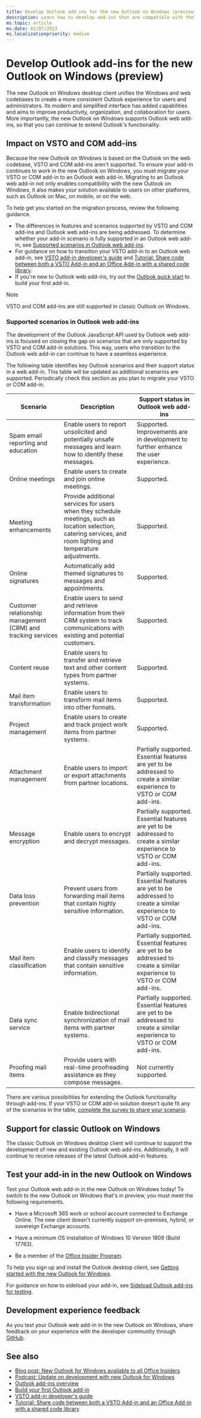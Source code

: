 ```yaml
---
title: Develop Outlook add-ins for the new Outlook on Windows (preview)
description: Learn how to develop add-ins that are compatible with the new Outlook on Windows (preview).
ms.topic: article
ms.date: 02/07/2023
ms.localizationpriority: medium
---
```


# Develop Outlook add-ins for the new Outlook on Windows (preview)

The new Outlook on Windows desktop client unifies the Windows and web codebases to create a more consistent Outlook experience for users and administrators. Its modern and simplified interface has added capabilities and aims to improve productivity, organization, and collaboration for users. More importantly, the new Outlook on Windows supports Outlook web add-ins, so that you can continue to extend Outlook's functionality.

## Impact on VSTO and COM add-ins

Because the new Outlook on Windows is based on the Outlook on the web codebase, VSTO and COM add-ins aren't supported. To ensure your add-in continues to work in the new Outlook on Windows, you must migrate your VSTO or COM add-in to an Outlook web add-in. Migrating to an Outlook web add-in not only enables compatibility with the new Outlook on Windows, it also makes your solution available to users on other platforms, such as Outlook on Mac, on mobile, or on the web.

To help get you started on the migration process, review the following guidance.

- The differences in features and scenarios supported by VSTO and COM add-ins and Outlook web add-ins are being addressed. To determine whether your add-in scenario is fully supported in an Outlook web add-in, see [Supported scenarios in Outlook web add-ins](#supported-scenarios-in-outlook-web-add-ins).
- For guidance on how to transition your VSTO add-in to an Outlook web add-in, see [VSTO add-in developer's guide](../overview/learning-path-transition.md) and [Tutorial: Share code between both a VSTO Add-in and an Office Add-in with a shared code library](../tutorials/migrate-vsto-to-office-add-in-shared-code-library-tutorial.md).
- If you're new to Outlook web add-ins, try out the [Outlook quick start](../quickstarts/outlook-quickstart.md) to build your first add-in.

> [!NOTE]
>
> VSTO and COM add-ins are still supported in classic Outlook on Windows.

### Supported scenarios in Outlook web add-ins

The development of the Outlook JavaScript API used by Outlook web add-ins is focused on closing the gap on scenarios that are only supported by VSTO and COM add-in solutions. This way, users who transition to the Outlook web add-in can continue to have a seamless experience.

The following table identifies key Outlook scenarios and their support status in a web add-in. This table will be updated as additional scenarios are supported. Periodically check this section as you plan to migrate your VSTO or COM add-in.

|Scenario|Description|Support status in Outlook web add-ins|
|-----|-----|-----|
|Spam email reporting and education|Enable users to report unsolicited and potentially unsafe messages and learn how to identify these messages.|Supported. Improvements are in development to further enhance the user experience.|
|Online meetings|Enable users to create and join online meetings.|Supported.|
|Meeting enhancements|Provide additional services for users when they schedule meetings, such as location selection, catering services, and room lighting and temperature adjustments.|Supported.|
|Online signatures|Automatically add themed signatures to messages and appointments.|Supported.|
|Customer relationship management (CRM) and tracking services|Enable users to send and retrieve information from their CRM system to track communications with existing and potential customers.|Supported.|
|Content reuse|Enable users to transfer and retrieve text and other content types from partner systems.|Supported.|
|Mail item transformation|Enable users to transform mail items into other formats.|Supported.|
|Project management|Enable users to create and track project work items from partner systems.|Supported.|
|Attachment management|Enable users to import or export attachments from partner locations.|Partially supported. Essential features are yet to be addressed to create a similar experience to VSTO or COM add-ins.|
|Message encryption|Enable users to encrypt and decrypt messages.|Partially supported. Essential features are yet to be addressed to create a similar experience to VSTO or COM add-ins.|
|Data loss prevention|Prevent users from forwarding mail items that contain highly sensitive information.|Partially supported. Essential features are yet to be addressed to create a similar experience to VSTO or COM add-ins.|
|Mail item classification|Enable users to identify and classify messages that contain sensitive information.|Partially supported. Essential features are yet to be addressed to create a similar experience to VSTO or COM add-ins.|
|Data sync service|Enable bidirectional synchronization of mail items with partner systems.|Partially supported. Essential features are yet to be addressed to create a similar experience to VSTO or COM add-ins.|
|Proofing mail items|Provide users with real-time proofreading assistance as they compose messages.|Not currently supported.|

There are various possibilities for extending the Outlook functionality through add-ins. If your VSTO or COM add-in solution doesn't quite fit any of the scenarios in the table, [complete the survey to share your scenario](https://aka.ms/DevNewOutlook).

## Support for classic Outlook on Windows

The classic Outlook on Windows desktop client will continue to support the development of new and existing Outlook web add-ins. Additionally, it will continue to receive releases of the latest Outlook add-in features.

## Test your add-in in the new Outlook on Windows

Test your Outlook web add-in in the new Outlook on Windows today! To switch to the new Outlook on Windows that's in preview, you must meet the following requirements.

- Have a Microsoft 365 work or school account connected to Exchange Online. The new client doesn't currently support on-premises, hybrid, or sovereign Exchange accounts.

- Have a minimum OS installation of Windows 10 Version 1809 (Build 17763).

- Be a member of the [Office Insider Program](https://insider.office.com/join/windows).

To help you sign up and install the Outlook desktop client, see [Getting started with the new Outlook for Windows](https://support.microsoft.com/office/656bb8d9-5a60-49b2-a98b-ba7822bc7627).

For guidance on how to sideload your add-in, see [Sideload Outlook add-ins for testing](sideload-outlook-add-ins-for-testing.md).

## Development experience feedback

As you test your Outlook web add-in in the new Outlook on Windows, share feedback on your experience with the developer community through [GitHub](https://github.com/OfficeDev/office-js/issues/new/choose).

## See also

- [Blog post: New Outlook for Windows available to all Office Insiders](https://insider.office.com/blog/new-outlook-for-windows-available-to-all-office-insiders)
- [Podcast: Update on development with new Outlook for Windows](https://www.m365devpodcast.com/update-on-development-with-new-outlook-for-windows/)
- [Outlook add-ins overview](outlook-add-ins-overview.md)
- [Build your first Outlook add-in](../quickstarts/outlook-quickstart.md)
- [VSTO add-in developer's guide](../overview/learning-path-transition.md)
- [Tutorial: Share code between both a VSTO Add-in and an Office Add-in with a shared code library](../tutorials/migrate-vsto-to-office-add-in-shared-code-library-tutorial.md)
